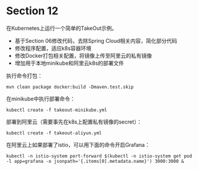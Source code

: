 # Section 12

在Kubernetes上运行一个简单的TakeOut示例。

* 基于Section 06修改代码，去除Spring Cloud相关内容，简化部分代码
* 修改程序配置，适应k8s容器环境
* 修改Docker打包相关配置，将镜像上传至阿里云的私有镜像
* 增加用于本地minikube和阿里云k8s的部署文件

执行命令打包：
```
mvn clean package docker:build -Dmaven.test.skip
```

在minikube中执行部署命令：
```
kubectl create -f takeout-minikube.yml
```

部署到阿里云（需要事先在k8s上配置私有镜像的secret）：
```
kubectl create -f takeout-aliyun.yml
```

在阿里云上如果部署了istio，可以用下面的命令开启Grafana：
```
kubectl -n istio-system port-forward $(kubectl -n istio-system get pod -l app=grafana -o jsonpath='{.items[0].metadata.name}') 3000:3000 &
```